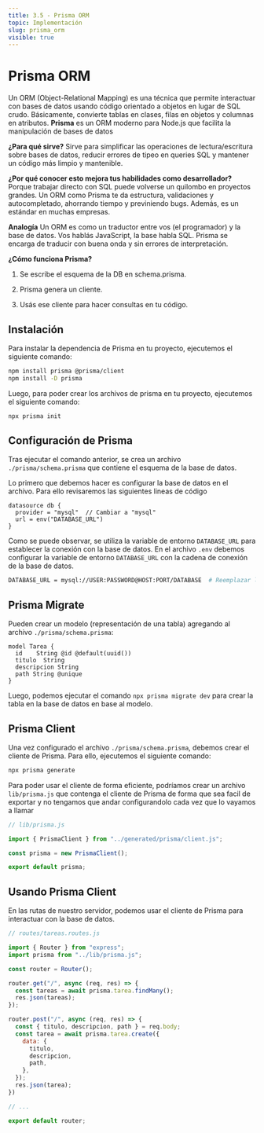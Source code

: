 ```yaml
---
title: 3.5 - Prisma ORM
topic: Implementación
slug: prisma_orm
visible: true
---
```


# Prisma ORM

Un ORM (Object-Relational Mapping) es una técnica que permite interactuar con bases de datos usando código orientado a objetos en lugar de SQL crudo. Básicamente, convierte tablas en clases, filas en objetos y columnas en atributos. **Prisma** es un ORM moderno para Node.js que facilita la manipulación de bases de datos

**¿Para qué sirve?**
Sirve para simplificar las operaciones de lectura/escritura sobre bases de datos, reducir errores de tipeo en queries SQL y mantener un código más limpio y mantenible.

**¿Por qué conocer esto mejora tus habilidades como desarrollador?**
Porque trabajar directo con SQL puede volverse un quilombo en proyectos grandes. Un ORM como Prisma te da estructura, validaciones y autocompletado, ahorrando tiempo y previniendo bugs. Además, es un estándar en muchas empresas.

**Analogía**
Un ORM es como un traductor entre vos (el programador) y la base de datos. Vos hablás JavaScript, la base habla SQL. Prisma se encarga de traducir con buena onda y sin errores de interpretación.

**¿Cómo funciona Prisma?**

  1.  Se escribe el esquema de la DB en schema.prisma.

  2.   Prisma genera un cliente.

  3.   Usás ese cliente para hacer consultas en tu código.

## Instalación

Para instalar la dependencia de Prisma en tu proyecto, ejecutemos el siguiente comando:

```bash
npm install prisma @prisma/client
npm install -D prisma
```

Luego, para poder crear los archivos de prisma en tu proyecto, ejecutemos el siguiente comando:

```bash
npx prisma init
```

## Configuración de Prisma

Tras ejecutar el comando anterior, se crea un archivo `./prisma/schema.prisma` que contiene el esquema de la base de datos.

Lo primero que debemos hacer es configurar la base de datos en el archivo. Para ello revisaremos las siguientes lineas de código

```prisma
datasource db {
  provider = "mysql"  // Cambiar a "mysql"
  url = env("DATABASE_URL")
}
```



Como se puede observar, se utiliza la variable de entorno `DATABASE_URL` para establecer la conexión con la base de datos. En el archivo `.env` debemos configurar la variable de entorno `DATABASE_URL` con la cadena de conexión de la base de datos.

```bash
DATABASE_URL = mysql://USER:PASSWORD@HOST:PORT/DATABASE  # Reemplazar los valores por su config de DB
```

## Prisma Migrate

Pueden crear un modelo (representación de una tabla) agregando al archivo `./prisma/schema.prisma`:

```prisma
model Tarea {
  id    String @id @default(uuid())
  titulo  String
  descripcion String
  path String @unique
}
```

Luego, podemos ejecutar el comando `npx prisma migrate dev` para crear la tabla en la base de datos en base al modelo.


## Prisma Client

Una vez configurado el archivo `./prisma/schema.prisma`, debemos crear el cliente de Prisma. Para ello, ejecutemos el siguiente comando:

```bash
npx prisma generate
```

Para poder usar el cliente de forma eficiente, podríamos crear un archivo `lib/prisma.js` que contenga el cliente de Prisma de forma que sea facil de exportar y no tengamos que andar configurandolo cada vez que lo vayamos a llamar

```js
// lib/prisma.js

import { PrismaClient } from "../generated/prisma/client.js";

const prisma = new PrismaClient();

export default prisma;
```

## Usando Prisma Client

En las rutas de nuestro servidor, podemos usar el cliente de Prisma para interactuar con la base de datos.

```js
// routes/tareas.routes.js

import { Router } from "express";
import prisma from "../lib/prisma.js";

const router = Router();

router.get("/", async (req, res) => {
  const tareas = await prisma.tarea.findMany();
  res.json(tareas);
});

router.post("/", async (req, res) => {
  const { titulo, descripcion, path } = req.body;
  const tarea = await prisma.tarea.create({
    data: {
      titulo,
      descripcion,
      path,
    },
  });
  res.json(tarea);
})

// ...

export default router;
```